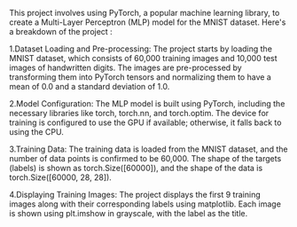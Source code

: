 This project involves using PyTorch, a popular machine learning library, to create a Multi-Layer Perceptron (MLP) model for the MNIST dataset.
 Here's a breakdown of the project :
 
1.Dataset Loading and Pre-processing:
    The project starts by loading the MNIST dataset, which consists of 60,000 training images and 10,000 test images of handwritten digits.
    The images are pre-processed by transforming them into PyTorch tensors and normalizing them to have a mean of 0.0 and a standard deviation of 1.0.
    
2.Model Configuration:
    The MLP model is built using PyTorch, including the necessary libraries like torch, torch.nn, and torch.optim.
    The device for training is configured to use the GPU if available; otherwise, it falls back to using the CPU.
   
3.Training Data:
    The training data is loaded from the MNIST dataset, and the number of data points is confirmed to be 60,000.
    The shape of the targets (labels) is shown as torch.Size([60000]), and the shape of the data is torch.Size([60000, 28, 28]).
    
4.Displaying Training Images:
    The project displays the first 9 training images along with their corresponding labels using matplotlib.
    Each image is shown using plt.imshow in grayscale, with the label as the title.
